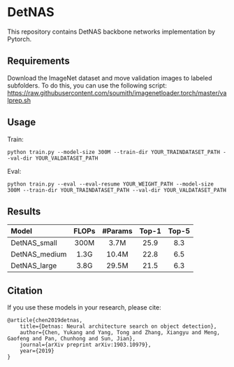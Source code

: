 # DetNAS

This repository contains DetNAS backbone networks implementation by Pytorch.

## Requirements
Download the ImageNet dataset and move validation images to labeled subfolders. To do this, you can use the following script:
https://raw.githubusercontent.com/soumith/imagenetloader.torch/master/valprep.sh

## Usage
Train:
```shell
python train.py --model-size 300M --train-dir YOUR_TRAINDATASET_PATH --val-dir YOUR_VALDATASET_PATH
```
Eval:
```shell
python train.py --eval --eval-resume YOUR_WEIGHT_PATH --model-size 300M --train-dir YOUR_TRAINDATASET_PATH --val-dir YOUR_VALDATASET_PATH
```



## Results

| Model                  | FLOPs | #Params   | Top-1 | Top-5 |
| :--------------------- | :---: | :------:  | :---: | :---: |
|DetNAS_small	| 300M	| 3.7M	 |  25.9 	|     8.3  |
|DetNAS_medium	| 1.3G	| 10.4M	 |  22.8 	|     6.5  |
|DetNAS_large	| 3.8G	| 29.5M	 |  21.5 	|     6.3  |

## Citation
If you use these models in your research, please cite:


    @article{chen2019detnas,
        title={Detnas: Neural architecture search on object detection},
        author={Chen, Yukang and Yang, Tong and Zhang, Xiangyu and Meng, Gaofeng and Pan, Chunhong and Sun, Jian},
        journal={arXiv preprint arXiv:1903.10979},
        year={2019}
    }
